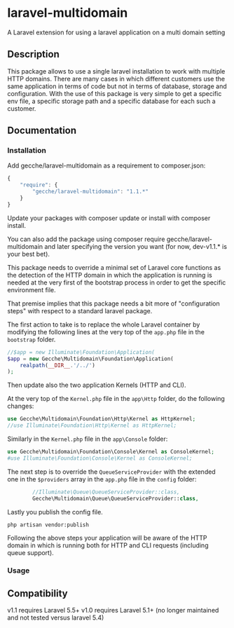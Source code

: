 # laravel-multidomain
A Laravel extension for using a laravel application on a multi domain setting

## Description
This package allows to use a single laravel installation to work with multiple HTTP domains.
There are many cases in which different customers use the same application in terms of code but not in terms of 
database, storage and configuration.
With the use of this package is very simple to get a specific env file, a specific storage path and a specific database 
for each such a customer.

## Documentation

### Installation

Add gecche/laravel-multidomain as a requirement to composer.json:

```javascript
{
    "require": {
        "gecche/laravel-multidomain": "1.1.*"
    }
}
```

Update your packages with composer update or install with composer install.

You can also add the package using composer require gecche/laravel-multidomain and later specifying the version you want (for now, dev-v1.1.* is your best bet).

This package needs to override a minimal set of Laravel core functions as the 
detection of the HTTP domain in which the application is running is needed at the very first of the bootstrap process in order 
to get the specific environment file.

That premise implies that this package needs a bit more of "configuration steps" 
with respect to a standard laravel package. 

The first action to take is to replace the whole Laravel container by modifying the following lines at the very top of 
the `app.php` file in the `bootstrap` folder.

```php
//$app = new Illuminate\Foundation\Application(
$app = new Gecche\Multidomain\Foundation\Application(
    realpath(__DIR__.'/../')
);
```

Then update also the two application Kernels (HTTP and CLI).

At the very top of the `Kernel.php` file in the `app\Http` folder, do the following changes:

```php
use Gecche\Multidomain\Foundation\Http\Kernel as HttpKernel;
//use Illuminate\Foundation\Http\Kernel as HttpKernel;
```

Similarly in the `Kernel.php` file in the `app\Console` folder:

```php
use Gecche\Multidomain\Foundation\Console\Kernel as ConsoleKernel;
#use Illuminate\Foundation\Console\Kernel as ConsoleKernel;
```

The next step is to override the `QueueServiceProvider` with the extended 
one in the `$providers` array in the `app.php` file in the `config` folder:

```php
        //Illuminate\Queue\QueueServiceProvider::class,
        Gecche\Multidomain\Queue\QueueServiceProvider::class,
```
        
Lastly you publish the config file.

```
php artisan vendor:publish 
```

Following the above steps your application will be aware of the HTTP domain
in which is running both for HTTP and CLI requests (including queue support).

### Usage


## Compatibility

v1.1 requires Laravel 5.5+
v1.0 requires Laravel 5.1+ (no longer maintained and not tested versus laravel 5.4)